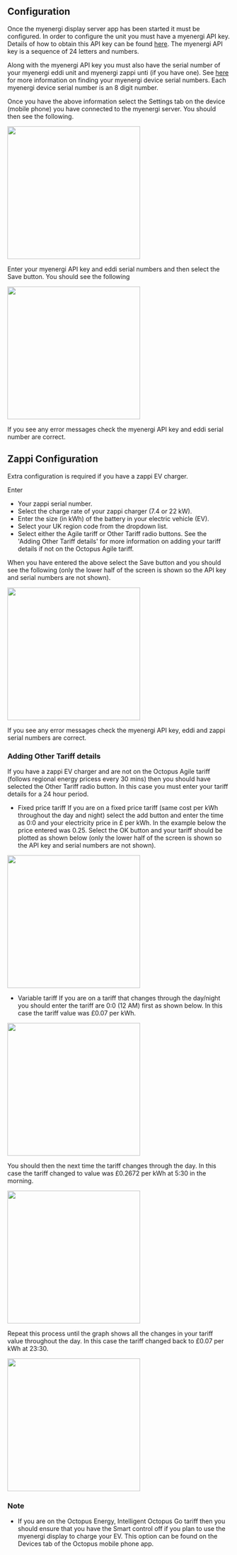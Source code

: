 ## Configuration
Once the myenergi display server app has been started it must be configured. In order to configure the unit you must have a myenergi API key. Details of how to obtain this API key can be found [here](https://support.myenergi.com/hc/en-gb/articles/5069627351185-How-do-I-get-an-API-key). The myenergi API key is a sequence of 24 letters and numbers.

Along with the myenergi API key you must also have the serial number of your myenergi eddi unit and myenergi zappi unti (if you have one). See [here](https://support.myenergi.com/hc/en-gb/articles/4420098391953-How-do-I-find-my-serial-number-and-registration-code) for more information on finding your myenergi device serial numbers. Each myenergi device serial number is an 8 digit number.

Once you have the above information select the Settings tab on the device (mobile phone) you have connected to the myenergi server. You should then see the following.

<img src="images/settings_unconfigured.png" width="300"/>

Enter your myenergi API key and eddi serial numbers and then select the Save button. You should see the following

<img src="images/settings_only_eddi_configured.png" width="300"/>

If you see any error messages check the myenergi API key and eddi serial number are correct.

## Zappi Configuration
Extra configuration is required if you have a zappi EV charger.

Enter

- Your zappi serial number.
- Select the charge rate of your zappi charger (7.4 or 22 kW).
- Enter the size (in kWh) of the battery in your electric vehicle (EV).
- Select your UK region code from the dropdown list.
- Select either the Agile tariff or Other Tariff radio buttons. See the 'Adding Other Tariff details' for more information on adding your tariff details if not on the Octopus Agile tariff.

When you have entered the above select the Save button and you should see the following (only the lower half of the screen is shown so the API key and serial numbers are not shown).

<img src="images/settings_zappi_configured.png" width="300"/>

If you see any error messages check the myenergi API key, eddi and zappi serial numbers are correct.


### Adding Other Tariff details
If you have a zappi EV charger and are not on the Octopus Agile tariff (follows regional energy pricess every 30 mins) then you should have selected the Other Tariff radio button. In this case you must enter your tariff details for a 24 hour period.

- Fixed price tariff
If you are on a fixed price tariff (same cost per kWh throughout the day and night) select the add button and enter the time as 0:0 and your electricity price in £ per kWh. In the example below the price entered was 0.25. Select the OK button and your tariff should be plotted as shown below (only the lower half of the screen is shown so the API key and serial numbers are not shown).

<img src="images/settings_fixed_price_tariff.png" width="300"/>

- Variable tariff
If you are on a tariff that changes through the day/night you should enter the tariff are 0:0 (12 AM) first as shown below. In this case the tariff value was £0.07 per kWh.

<img src="images/settings_other_tariff_1.png" width="300"/>

You should then the next time the tariff changes through the day. In this case the tariff changed to value was £0.2672 per kWh at 5:30 in the morning.

<img src="images/settings_other_tariff_2.png" width="300"/>

Repeat this process until the graph shows all the changes in your tariff value throughout the day. In this case the tariff changed back to £0.07 per kWh at 23:30.

<img src="images/settings_other_tariff_3.png" width="300"/>

### Note

- If you are on the Octopus Energy, Intelligent Octopus Go tariff then you should ensure that you have the Smart control off if you plan to use the myenergi display to charge your EV. This option can be found on the Devices tab of the Octopus mobile phone app.